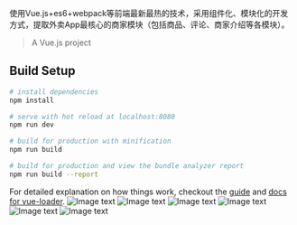 使用Vue.js+es6+webpack等前端最新最热的技术，采用组件化、模块化的开发方式，提取外卖App最核心的商家模块（包括商品、评论、商家介绍等各模块）。
> A Vue.js project

## Build Setup

``` bash
# install dependencies
npm install

# serve with hot reload at localhost:8080
npm run dev

# build for production with minification
npm run build

# build for production and view the bundle analyzer report
npm run build --report
```

For detailed explanation on how things work, checkout the [guide](http://vuejs-templates.github.io/webpack/) and [docs for vue-loader](http://vuejs.github.io/vue-loader).
![Image text](https://github.com/liutengfei1993/vue-elme/blob/master/screenshots/ee81e29f2ab47504dc4b60904efc5fe.png)
![Image text](https://github.com/liutengfei1993/vue-elme/blob/master/screenshots/c11781e36551e02e4947adf2f2b2d86.png)
![Image text](https://github.com/liutengfei1993/vue-elme/blob/master/screenshots/a3c40c65d9f833d8fed0c629bffbff0.png)
![Image text](https://github.com/liutengfei1993/vue-elme/blob/master/screenshots/a3698b39feea9fb2e52d7fcb9fa2dec.png)
![Image text](https://github.com/liutengfei1993/vue-elme/blob/master/screenshots/422b91387de62a2fc8089abc4af47b5.png)
![Image text](https://github.com/liutengfei1993/vue-elme/blob/master/screenshots/3afe9452e2dc6ed41663a57212840d5.png)
